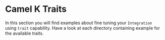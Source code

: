 # Camel K Traits

In this section you will find examples about fine tuning your `Integration` using `trait` capability. Have a look at each directory containing example for the available traits.
